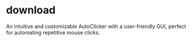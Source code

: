 # download
An intuitive and customizable AutoClicker with a user-friendly GUI, perfect for automating repetitive mouse clicks. 
